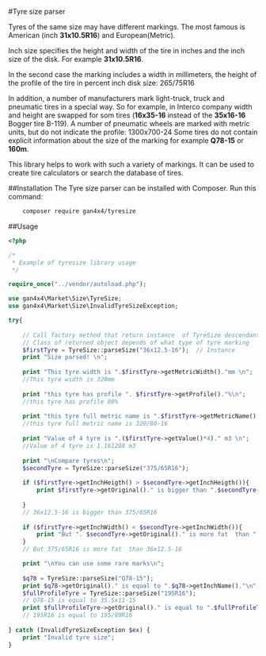 #Tyre size parser

Tyres of the same size may have different markings. The most famous is American (inch **31x10.5R16**) and European(Metric). 

Inch size specifies the height and width of the tire in inches and the inch size of the disk. For example **31x10.5R16**.

In the second case the marking includes a width in millimeters, the height of the profile of the tire in percent inch disk size: 265/75R16

In addition, a number of manufacturers mark light-truck, truck and pneumatic tires in a special way.
So for example, in Interco company width and height are swapped for som tires (**16x35-16** instead of the **35x16-16** Bogger tire B-119). A number of pneumatic wheels are marked with metric units, but do not indicate the profile: 1300x700-24
Some tires do not contain explicit information about the size of the marking for example **Q78-15** or **160m**.

This library helps to work with such a variety of markings. It can be used to create tire calculators or search the database of tires.


##Installation
The Tyre size parser can be installed with Composer. Run this command:
```sh
    composer require gan4x4/tyresize
```


##Usage

```php
<?php

/* 
 * Example of tyresize library usage
 */

require_once("../vendor/autoload.php");

use gan4x4\Market\Size\TyreSize;
use gan4x4\Market\Size\InvalidTyreSizeException;

try{
    
    // Call factory method that return instance  of TyreSize descendant.
    // Class of returned object depends of what type of tyre marking 
    $firstTyre = TyreSize::parseSize("36x12.5-16");  // Instance
    print "Size parsed! \n";
    
    print "This tyre width is ".$firstTyre->getMetricWidth()."mm \n"; 
    //This tyre width is 320mm 
    
    print "this tyre has profile ". $firstTyre->getProfile()."%\n"; 
    //this tyre has profile 80%
    
    print "this tyre full metric name is ".$firstTyre->getMetricName()."\n";
    //this tyre full metric name is 320/80-16
    
    print "Value of 4 tyre is ".($firstTyre->getValue()*4)." m3 \n";
    //Value of 4 tyre is 1.161288 m3 
    
    print "\nCompare tyres\n";
    $secondTyre = TyreSize::parseSize("375/65R16");
    
    if ($firstTyre->getInchHeigth() > $secondTyre->getInchHeigth()){   
        print $firstTyre->getOriginal()." is bigger than ".$secondTyre->getOriginal()."\n";
        
    }
    // 36x12.5-16 is bigger than 375/65R16
    
    if ($firstTyre->getInchWidth() < $secondTyre->getInchWidth()){   
        print "But ". $secondTyre->getOriginal()." is more fat  than ".$firstTyre->getOriginal()."\n";
    }
    // But 375/65R16 is more fat  than 36x12.5-16

    print "\nYou can use some rare marks\n";
     
    $q78 = TyreSize::parseSize("Q78-15");
    print $q78->getOriginal()." is equal to ".$q78->getInchName()."\n";
    $fullProfileTyre = TyreSize::parseSize("195R16");
    // Q78-15 is equal to 35.5x11-15
    print $fullProfileTyre->getOriginal()." is equal to ".$fullProfileTyre->getMetricName()."\n";
    // 195R16 is equal to 195/80R16
    
} catch (InvalidTyreSizeException $ex) {
    print "Invalid tyre size";
}

```
